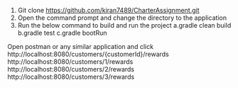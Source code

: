 1. Git clone https://github.com/kiran7489/CharterAssignment.git
2. Open the command prompt and change the directory to the application
3. Run the below command to build and run the project
   a.gradle clean build
   b.gradle test
   c.gradle bootRun

Open postman or any similar application and click
http://localhost:8080/customers/{customerId}/rewards
http://localhost:8080/customers/1/rewards
http://localhost:8080/customers/2/rewards
http://localhost:8080/customers/3/rewards

